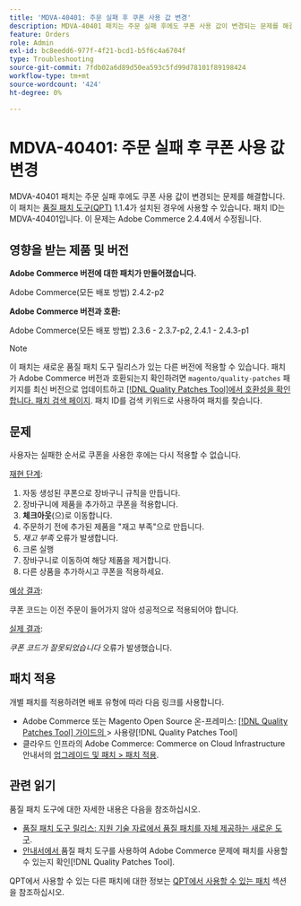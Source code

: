 ```yaml
---
title: 'MDVA-40401: 주문 실패 후 쿠폰 사용 값 변경'
description: MDVA-40401 패치는 주문 실패 후에도 쿠폰 사용 값이 변경되는 문제를 해결합니다. 이 패치는 [Quality Patches Tool (QPT)](https://experienceleague.adobe.com/en/docs/commerce-operations/tools/quality-patches-tool/quality-patches-tool-to-self-serve-quality-patches) 1.1.4가 설치된 경우 사용할 수 있습니다. 패치 ID는 MDVA-40401입니다. 이 문제는 Adobe Commerce 2.4.4에서 수정됩니다.
feature: Orders
role: Admin
exl-id: bc8eedd6-977f-4f21-bcd1-b5f6c4a6704f
type: Troubleshooting
source-git-commit: 7fdb02a6d89d50ea593c5fd99d78101f89198424
workflow-type: tm+mt
source-wordcount: '424'
ht-degree: 0%

---
```


# MDVA-40401: 주문 실패 후 쿠폰 사용 값 변경

MDVA-40401 패치는 주문 실패 후에도 쿠폰 사용 값이 변경되는 문제를 해결합니다. 이 패치는 [품질 패치 도구(QPT)](https://experienceleague.adobe.com/en/docs/commerce-operations/tools/quality-patches-tool/quality-patches-tool-to-self-serve-quality-patches) 1.1.4가 설치된 경우에 사용할 수 있습니다. 패치 ID는 MDVA-40401입니다. 이 문제는 Adobe Commerce 2.4.4에서 수정됩니다.

## 영향을 받는 제품 및 버전

**Adobe Commerce 버전에 대한 패치가 만들어졌습니다.**

Adobe Commerce(모든 배포 방법) 2.4.2-p2

**Adobe Commerce 버전과 호환:**

Adobe Commerce(모든 배포 방법) 2.3.6 - 2.3.7-p2, 2.4.1 - 2.4.3-p1

>[!NOTE]
>
>이 패치는 새로운 품질 패치 도구 릴리스가 있는 다른 버전에 적용할 수 있습니다. 패치가 Adobe Commerce 버전과 호환되는지 확인하려면 `magento/quality-patches` 패키지를 최신 버전으로 업데이트하고 [[!DNL Quality Patches Tool]에서 호환성을 확인합니다. 패치 검색 페이지](https://experienceleague.adobe.com/en/docs/commerce-operations/tools/quality-patches-tool/quality-patches-tool-to-self-serve-quality-patches). 패치 ID를 검색 키워드로 사용하여 패치를 찾습니다.

## 문제

사용자는 실패한 순서로 쿠폰을 사용한 후에는 다시 적용할 수 없습니다.

<u>재현 단계</u>:

1. 자동 생성된 쿠폰으로 장바구니 규칙을 만듭니다.
1. 장바구니에 제품을 추가하고 쿠폰을 적용합니다.
1. **체크아웃**(으)로 이동합니다.
1. 주문하기 전에 추가된 제품을 &quot;재고 부족&quot;으로 만듭니다.
1. *재고 부족* 오류가 발생합니다.
1. 크론 실행
1. 장바구니로 이동하여 해당 제품을 제거합니다.
1. 다른 상품을 추가하시고 쿠폰을 적용하세요.

<u>예상 결과</u>:

쿠폰 코드는 이전 주문이 들어가지 않아 성공적으로 적용되어야 합니다.

<u>실제 결과</u>:

*쿠폰 코드가 잘못되었습니다* 오류가 발생했습니다.

## 패치 적용

개별 패치를 적용하려면 배포 유형에 따라 다음 링크를 사용합니다.

* Adobe Commerce 또는 Magento Open Source 온-프레미스: [[!DNL Quality Patches Tool]  가이드의 ](/help/tools/quality-patches-tool/usage.md)> 사용량[!DNL Quality Patches Tool]
* 클라우드 인프라의 Adobe Commerce: Commerce on Cloud Infrastructure 안내서의 [업그레이드 및 패치 > 패치 적용](https://experienceleague.adobe.com/docs/commerce-cloud-service/user-guide/develop/upgrade/apply-patches.html).

## 관련 읽기

품질 패치 도구에 대한 자세한 내용은 다음을 참조하십시오.

* [품질 패치 도구 릴리스: 지원 기술 자료에서 품질 패치를 자체 제공하는 새로운 도구](https://experienceleague.adobe.com/en/docs/commerce-operations/tools/quality-patches-tool/quality-patches-tool-to-self-serve-quality-patches).
* [ 안내서에서 ](/help/tools/quality-patches-tool/patches-available-in-qpt/check-patch-for-magento-issue-with-magento-quality-patches.md)품질 패치 도구를 사용하여 Adobe Commerce 문제에 패치를 사용할 수 있는지 확인[!DNL Quality Patches Tool].

QPT에서 사용할 수 있는 다른 패치에 대한 정보는 [QPT에서 사용할 수 있는 패치](https://experienceleague.adobe.com/tools/commerce-quality-patches/index.html) 섹션을 참조하십시오.
